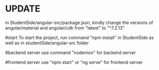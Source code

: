 # UPDATE
in StudentSide/angular-src/package.json, kindly change the versions of angular/material and angular/cdk from "latest" to "^7.2.13"

#start
To start the project, run command "npm install" in StudentSide as well as in studentSide/angular-src folder

#backend server
use command "nodemon" for backend server

#frontend server
use "npm start" or "ng serve" for frontend server
